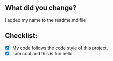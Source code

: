 ## What did you change?
<!--- Describe your changes in detail -->
I added my name to the readme.md file

## Checklist:
<!--- Go over all the following points, and put an `x` in all the boxes that apply. -->
<!--- If you're unsure about any of these, don't hesitate to ask. We're here to help! -->
- [x] My code follows the code style of this project.
- [x] I am cool and this is fun
hello
